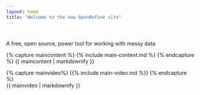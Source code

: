 ```yaml
---
layout: home
title: "Welcome to the new OpenRefine site"
---
```

<div id="banner">
  <div class="inner-content">
    <div class="copy">
      <h1></h1>
      <p class="intro">A free, open source, power tool for working with messy data</p>
    </div>
  </div>
</div> 


{% capture maincontent %}
  {% include main-content.md %}
{% endcapture %}
{{ maincontent | markdownify }}

{% capture mainvideo%}
  {{% include main-video.md %}}
{% endcapture %}  
{{ mainvideo | markdownify }}
